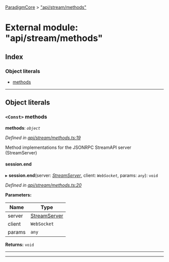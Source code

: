 [ParadigmCore](../README.md) > ["api/stream/methods"](../modules/_api_stream_methods_.md)

# External module: "api/stream/methods"

## Index

### Object literals

* [methods](_api_stream_methods_.md#methods)

---

## Object literals

<a id="methods"></a>

### `<Const>` methods

**methods**: *`object`*

*Defined in [api/stream/methods.ts:19](https://github.com/paradigmfoundation/paradigmcore/blob/6bbcaa8/src/api/stream/methods.ts#L19)*

Method implementations for the JSONRPC StreamAPI server (StreamServer)

<a id="methods.session_end"></a>

####  session.end

▸ **session.end**(server: *[StreamServer](../classes/_api_stream_streamserver_.streamserver.md)*, client: *`WebSocket`*, params: *`any`*): `void`

*Defined in [api/stream/methods.ts:20](https://github.com/paradigmfoundation/paradigmcore/blob/6bbcaa8/src/api/stream/methods.ts#L20)*

**Parameters:**

| Name | Type |
| ------ | ------ |
| server | [StreamServer](../classes/_api_stream_streamserver_.streamserver.md) |
| client | `WebSocket` |
| params | `any` |

**Returns:** `void`

___

___

